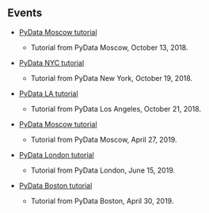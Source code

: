 ## Events

* [PyData Moscow tutorial](events/pydata_moscow_oct_13_2018.ipynb)
    * Tutorial from PyData Moscow, October 13, 2018.

* [PyData NYC tutorial](events/pydata_nyc_oct_19_2018.ipynb)
    * Tutorial from PyData New York, October 19, 2018.

* [PyData LA tutorial](events/pydata_la_oct_21_2018.ipynb)
    * Tutorial from PyData Los Angeles, October 21, 2018.

* [PyData Moscow tutorial](events/datastart_moscow_apr_27_2019.ipynb)
    * Tutorial from PyData Moscow, April 27, 2019.

* [PyData London tutorial](events/2019_pydata_london/pydata_london_2019.ipynb)
    * Tutorial from PyData London, June 15, 2019.

* [PyData Boston tutorial](events/2019_odsc_east/odsc_east_2019.ipynb)
    * Tutorial from PyData Boston, April 30, 2019.
